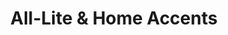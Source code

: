 ---
title: "All-Lite & Home Accents"
url: /parma-heights/all-lite-und-home-accents/
shop: Lampen
---